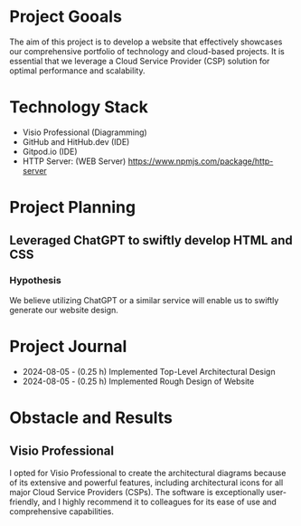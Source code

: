 # Project Gooals

The aim of this project is to develop a website that effectively showcases our comprehensive portfolio of technology and cloud-based projects. It is essential that we leverage a Cloud Service Provider (CSP) solution for optimal performance and scalability.

# Technology Stack

- Visio Professional (Diagramming)
- GitHub and HitHub.dev (IDE)
- Gitpod.io (IDE)
- HTTP Server: (WEB Server) https://www.npmjs.com/package/http-server

# Project Planning

## Leveraged ChatGPT to swiftly develop HTML and CSS

### Hypothesis

We believe utilizing ChatGPT or a similar service will enable us to swiftly generate our website design.

# Project Journal

- 2024-08-05 - (0.25 h) Implemented Top-Level Architectural Design
- 2024-08-05 - (0.25 h) Implemented Rough Design of Website

# Obstacle and Results

## Visio Professional

I opted for Visio Professional to create the architectural diagrams because of its extensive and powerful features, including architectural icons for all major Cloud Service Providers (CSPs). The software is exceptionally user-friendly, and I highly recommend it to colleagues for its ease of use and comprehensive capabilities.








